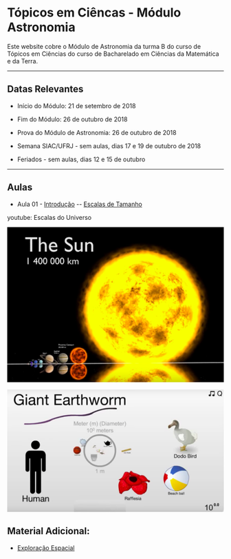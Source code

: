 # Tópicos em Ciêncas - Módulo Astronomia   

Este website cobre o Módulo de Astronomia da turma B do curso de Tópicos em Ciências do curso de Bacharelado em Ciências da Matemática e da Terra.

___

## Datas Relevantes

 - Início do Módulo: 21 de setembro de 2018

 - Fim do Módulo: 26 de outubro de 2018

 - Prova do Módulo de Astronomia: 26 de outubro de 2018

 - Semana SIAC/UFRJ - sem aulas, dias 17 e 19 de outubro de 2018

 - Feriados - sem aulas, dias 12 e 15 de outubro

___

## Aulas

- Aula 01 - [Introdução](./lectures/aula1carreira.pdf) -- [Escalas de Tamanho](./lectures/aula2_Escalas.pdf) 

youtube: Escalas do Universo

[![Escalas do Universo em 3D](./images/aula1.png)](https://www.youtube.com/watch?v=i93Z7zljQ7I "Escalas do Universo em 3D") 

[![Escalas de Tamanhos](./images/aula1.1.png)](https://www.youtube.com/watch?v=5AAR7bNSM_s "Escalas de Tamanhos") 

## Material Adicional: 

- [Exploração Espacial](./lectures/aula3_Exploracao_Espacial.pdf)
